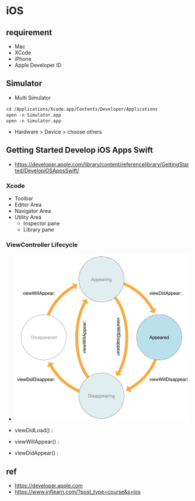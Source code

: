 # iOS

## requirement
* Mac
* XCode
* iPhone
* Apple Developer ID


## Simulator
* Multi Simulator
```
cd /Applications/Xcode.app/Contents/Developer/Applications
open -n Simulator.app
open -n Simulator.app
```
  * Hardware > Device > choose others

## Getting Started Develop iOS Apps Swift
* https://developer.apple.com/library/content/referencelibrary/GettingStarted/DevelopiOSAppsSwift/

### Xcode
* Toolbar
* Editor Area
* Navigator Area
* Utility Area
  * Inspector pane
  * Library pane

### ViewController Lifecycle
* <img src="images/WWVC_vclife_2x.png" alt="ViewController Lifecycle">

* viewDidLoad() :
* viewWillAppear() :
* viewDidAppear() :


## ref
* https://developer.apple.com
* https://www.inflearn.com/?post_type=course&s=ios
